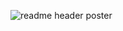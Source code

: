 ![readme header poster](https://github.com/user-attachments/assets/4c38d3d6-b41a-4e22-b173-f5e20605ee96)
